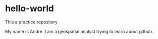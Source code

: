 # hello-world
This a practice repository

My name is Andre. I am a geospatial analyst trying to learn about github.
